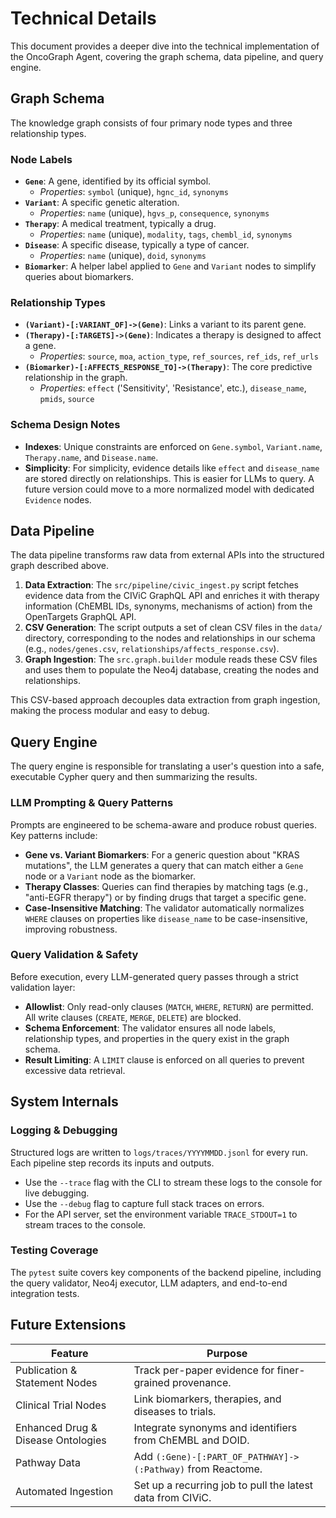 # Technical Details

This document provides a deeper dive into the technical implementation of the OncoGraph Agent, covering the graph schema, data pipeline, and query engine.

## Graph Schema

The knowledge graph consists of four primary node types and three relationship types.

### Node Labels

- **`Gene`**: A gene, identified by its official symbol.
  - *Properties*: `symbol` (unique), `hgnc_id`, `synonyms`
- **`Variant`**: A specific genetic alteration.
  - *Properties*: `name` (unique), `hgvs_p`, `consequence`, `synonyms`
- **`Therapy`**: A medical treatment, typically a drug.
  - *Properties*: `name` (unique), `modality`, `tags`, `chembl_id`, `synonyms`
- **`Disease`**: A specific disease, typically a type of cancer.
  - *Properties*: `name` (unique), `doid`, `synonyms`
- **`Biomarker`**: A helper label applied to `Gene` and `Variant` nodes to simplify queries about biomarkers.

### Relationship Types

- **`(Variant)-[:VARIANT_OF]->(Gene)`**: Links a variant to its parent gene.
- **`(Therapy)-[:TARGETS]->(Gene)`**: Indicates a therapy is designed to affect a gene.
  - *Properties*: `source`, `moa`, `action_type`, `ref_sources`, `ref_ids`, `ref_urls`
- **`(Biomarker)-[:AFFECTS_RESPONSE_TO]->(Therapy)`**: The core predictive relationship in the graph.
  - *Properties*: `effect` ('Sensitivity', 'Resistance', etc.), `disease_name`, `pmids`, `source`

### Schema Design Notes

- **Indexes**: Unique constraints are enforced on `Gene.symbol`, `Variant.name`, `Therapy.name`, and `Disease.name`.
- **Simplicity**: For simplicity, evidence details like `effect` and `disease_name` are stored directly on relationships. This is easier for LLMs to query. A future version could move to a more normalized model with dedicated `Evidence` nodes.

## Data Pipeline

The data pipeline transforms raw data from external APIs into the structured graph described above.

1.  **Data Extraction**: The `src/pipeline/civic_ingest.py` script fetches evidence data from the CIViC GraphQL API and enriches it with therapy information (ChEMBL IDs, synonyms, mechanisms of action) from the OpenTargets GraphQL API.
2.  **CSV Generation**: The script outputs a set of clean CSV files in the `data/` directory, corresponding to the nodes and relationships in our schema (e.g., `nodes/genes.csv`, `relationships/affects_response.csv`).
3.  **Graph Ingestion**: The `src.graph.builder` module reads these CSV files and uses them to populate the Neo4j database, creating the nodes and relationships.

This CSV-based approach decouples data extraction from graph ingestion, making the process modular and easy to debug.

## Query Engine

The query engine is responsible for translating a user's question into a safe, executable Cypher query and then summarizing the results.

### LLM Prompting & Query Patterns

Prompts are engineered to be schema-aware and produce robust queries. Key patterns include:
-   **Gene vs. Variant Biomarkers**: For a generic question about "KRAS mutations", the LLM generates a query that can match either a `Gene` node or a `Variant` node as the biomarker.
-   **Therapy Classes**: Queries can find therapies by matching tags (e.g., "anti-EGFR therapy") or by finding drugs that target a specific gene.
-   **Case-Insensitive Matching**: The validator automatically normalizes `WHERE` clauses on properties like `disease_name` to be case-insensitive, improving robustness.

### Query Validation & Safety

Before execution, every LLM-generated query passes through a strict validation layer:
-   **Allowlist**: Only read-only clauses (`MATCH`, `WHERE`, `RETURN`) are permitted. All write clauses (`CREATE`, `MERGE`, `DELETE`) are blocked.
-   **Schema Enforcement**: The validator ensures all node labels, relationship types, and properties in the query exist in the graph schema.
-   **Result Limiting**: A `LIMIT` clause is enforced on all queries to prevent excessive data retrieval.

## System Internals

### Logging & Debugging

Structured logs are written to `logs/traces/YYYYMMDD.jsonl` for every run. Each pipeline step records its inputs and outputs.
-   Use the `--trace` flag with the CLI to stream these logs to the console for live debugging.
-   Use the `--debug` flag to capture full stack traces on errors.
-   For the API server, set the environment variable `TRACE_STDOUT=1` to stream traces to the console.

### Testing Coverage

The `pytest` suite covers key components of the backend pipeline, including the query validator, Neo4j executor, LLM adapters, and end-to-end integration tests.

## Future Extensions

| Feature                             | Purpose                                                     |
| ----------------------------------- | ----------------------------------------------------------- |
| Publication & Statement Nodes       | Track per-paper evidence for finer-grained provenance.      |
| Clinical Trial Nodes                | Link biomarkers, therapies, and diseases to trials.         |
| Enhanced Drug & Disease Ontologies | Integrate synonyms and identifiers from ChEMBL and DOID.    |
| Pathway Data                        | Add `(:Gene)-[:PART_OF_PATHWAY]->(:Pathway)` from Reactome. |
| Automated Ingestion                 | Set up a recurring job to pull the latest data from CIViC.  |

